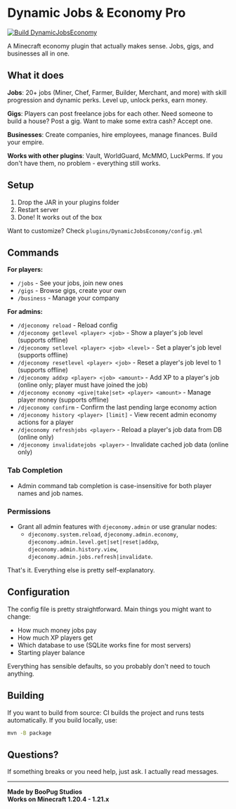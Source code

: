 # Dynamic Jobs & Economy Pro

[![Build DynamicJobsEconomy](https://github.com/Booyaka101/dynamic-jobs-economy/actions/workflows/build.yml/badge.svg)](https://github.com/Booyaka101/dynamic-jobs-economy/actions/workflows/build.yml)

A Minecraft economy plugin that actually makes sense. Jobs, gigs, and businesses all in one.

## What it does

**Jobs**: 20+ jobs (Miner, Chef, Farmer, Builder, Merchant, and more) with skill progression and dynamic perks. Level up, unlock perks, earn money.

**Gigs**: Players can post freelance jobs for each other. Need someone to build a house? Post a gig. Want to make some extra cash? Accept one.

**Businesses**: Create companies, hire employees, manage finances. Build your empire.

**Works with other plugins**: Vault, WorldGuard, McMMO, LuckPerms. If you don't have them, no problem - everything still works.

## Setup

1. Drop the JAR in your plugins folder
2. Restart server
3. Done! It works out of the box

Want to customize? Check `plugins/DynamicJobsEconomy/config.yml`

## Commands

**For players:**
- `/jobs` - See your jobs, join new ones
- `/gigs` - Browse gigs, create your own
- `/business` - Manage your company

**For admins:**
- `/djeconomy reload` - Reload config
- `/djeconomy getlevel <player> <job>` - Show a player's job level (supports offline)
- `/djeconomy setlevel <player> <job> <level>` - Set a player's job level (supports offline)
- `/djeconomy resetlevel <player> <job>` - Reset a player's job level to 1 (supports offline)
- `/djeconomy addxp <player> <job> <amount>` - Add XP to a player's job (online only; player must have joined the job)
- `/djeconomy economy <give|take|set> <player> <amount>` - Manage player money (supports offline)
- `/djeconomy confirm` - Confirm the last pending large economy action
- `/djeconomy history <player> [limit]` - View recent admin economy actions for a player
- `/djeconomy refreshjobs <player>` - Reload a player's job data from DB (online only)
- `/djeconomy invalidatejobs <player>` - Invalidate cached job data (online only)

### Tab Completion

- Admin command tab completion is case-insensitive for both player names and job names.

### Permissions

- Grant all admin features with `djeconomy.admin` or use granular nodes:
  - `djeconomy.system.reload`, `djeconomy.admin.economy`, `djeconomy.admin.level.get|set|reset|addxp`,
    `djeconomy.admin.history.view`, `djeconomy.admin.jobs.refresh|invalidate`.

That's it. Everything else is pretty self-explanatory.

## Configuration

The config file is pretty straightforward. Main things you might want to change:

- How much money jobs pay
- How much XP players get
- Which database to use (SQLite works fine for most servers)
- Starting player balance

Everything has sensible defaults, so you probably don't need to touch anything.

## Building

If you want to build from source:
CI builds the project and runs tests automatically. If you build locally, use:
```bash
mvn -B package
```

## Questions?

If something breaks or you need help, just ask. I actually read messages.

---

**Made by BooPug Studios**  
**Works on Minecraft 1.20.4 - 1.21.x**

